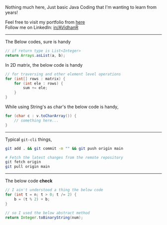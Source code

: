 Nothing much here, Just basic Java Coding that I'm wanting to learn from years!

Feel free to visit my portfolio from [here](https://itsvidhanreddy.vercel.app) \
Follow me on LinkedIn: [in/AVidhanR](https://linkedin.com/in/AVidhanR) 

---

The Below codes, sure is handy
```java
// if return type is List<Integer>
return Arrays.asList(a, b);
```
In 2D matrix, the below code is handy
```java
// for traversing and other element level operations
for (int[] rows : matrix) {
    for (int ele : rows) {
        sum += ele;
    }
}
```
While using String's as char's the below code is handy,
```java
for (char c : v.toCharArray()) {
    // something here...    
}
```

---

Typical `git-cli` things,
```bash
git add . && git commit -m "" && git push origin main
```
```bash
# Fetch the latest changes from the remote repository
git fetch origin
git pull origin main
```

---

The below code **check**
```java
// I ain't understood a thing the below code
for (int t = n; t > 0; t /= 2) {
    b = (t % 2) + b;
}

// so I used the below abstract method
return Integer.toBinaryString(num);
```
